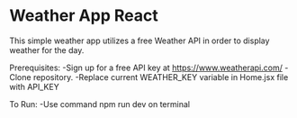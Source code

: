 # Weather App React

This simple weather app utilizes a free Weather API in order to display weather for the day.

Prerequisites:
-Sign up for a free API key at https://www.weatherapi.com/
-Clone repository.
-Replace current WEATHER_KEY variable in Home.jsx file with API_KEY

To Run:
-Use command npm run dev on terminal
